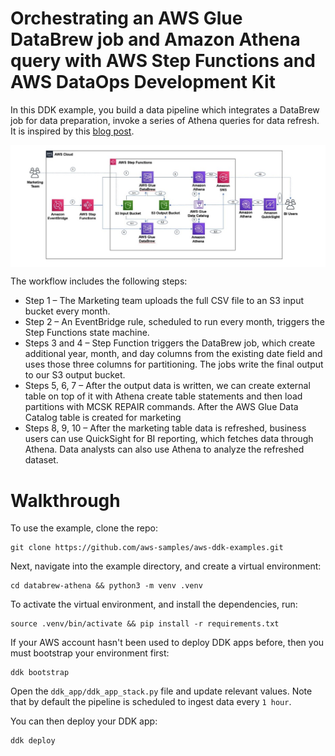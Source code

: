 # Orchestrating an AWS Glue DataBrew job and Amazon Athena query with AWS Step Functions and AWS DataOps Development Kit

In this DDK example, you build a data pipeline which integrates a DataBrew job for data preparation, invoke a series of Athena queries for data refresh. It is inspired by this [blog post](https://aws.amazon.com/blogs/big-data/orchestrating-an-aws-glue-databrew-job-and-amazon-athena-query-with-aws-step-functions/).

<img align="center" src="docs/_static/databrew_athena.png">

The workflow includes the following steps:

* Step 1 – The Marketing team uploads the full CSV file to an S3 input bucket every month.
* Step 2 – An EventBridge rule, scheduled to run every month, triggers the Step Functions state machine.
* Steps 3 and 4 – Step Function triggers the DataBrew job, which create additional year, month, and day columns from the existing date field and uses those three columns for partitioning. The jobs write the final output to our S3 output bucket.
* Steps 5, 6, 7  – After the output data is written, we can create external table on top of it with Athena create table statements and then load partitions with MCSK REPAIR commands. After the AWS Glue Data Catalog table is created for marketing
* Steps 8, 9, 10 – After the marketing table data is refreshed, business users can use QuickSight for BI reporting, which fetches data through Athena. Data analysts can also use Athena to analyze the refreshed dataset.

# Walkthrough

To use the example, clone the repo:

```console
git clone https://github.com/aws-samples/aws-ddk-examples.git
```

Next, navigate into the example directory, and create a virtual environment:

```console
cd databrew-athena && python3 -m venv .venv
```

To activate the virtual environment, and install the dependencies, run:

```console
source .venv/bin/activate && pip install -r requirements.txt
```

If your AWS account hasn't been used to deploy DDK apps before, then you must bootstrap your environment first:

```console
ddk bootstrap
```

Open the `ddk_app/ddk_app_stack.py` file and update relevant values. Note that by default the pipeline is scheduled to ingest data every `1 hour`.

You can then deploy your DDK app:

```console
ddk deploy
```




